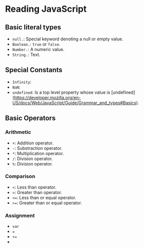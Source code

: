 # Reading JavaScript

## Basic literal types 
 - `null.`: Special keyword denoting a null or empty value. 
 - `Boolean.`: `true` or `false`.
 - `Number.`: A numeric value. 
 - `String.`: Text. 

## Special Constants
 - `Infinity`:
 - `NaN`:
 - `undefined`: Is a top level property whose value is [undefined] (https://developer.mozilla.org/en-US/docs/Web/JavaScript/Guide/Grammar_and_types#Basics). 

## Basic Operators 

### Arithmetic
  - `+`: Addition operator.
  - `-`: Substraction operator.
  - `*`: Multiplication operator.
  - `/`: Division operator.
  - `%`: Division operator.

### Comparison
 - `<`: Less than operator.
 - `>`: Greater than operator.
 - `<=`: Less than or equal operator. 
 - `>=`: Greater than or equal operator.

### Assignment
  - `var`
  - `=`
  - `+=`
  - 
